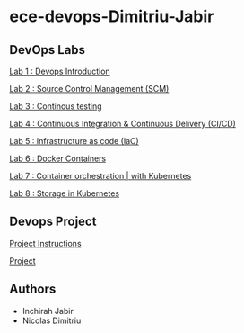 # ece-devops-Dimitriu-Jabir

## DevOps Labs

[Lab 1 : Devops Introduction](https://github.com/inchirahjabir/ece-devops-Dimitriu-Jabir/tree/main/Labs/Lab%201%3A%20Devops%20introduction)

[Lab 2 : Source Control Management (SCM)](https://github.com/inchirahjabir/ece-devops-Dimitriu-Jabir/tree/main/Labs/Lab%202%3A%20Scm)

[Lab 3 : Continous testing](https://github.com/inchirahjabir/ece-devops-Dimitriu-Jabir/tree/main/Labs/Lab%203%3A%20Continuous%20testing)

[Lab 4 : Continuous Integration & Continuous Delivery (CI/CD)](https://github.com/inchirahjabir/ece-devops-Dimitriu-Jabir/tree/main/Labs/Lab%204%3A%20CI-CD)

[Lab 5 : Infrastructure as code (IaC)](https://github.com/inchirahjabir/ece-devops-Dimitriu-Jabir/tree/main/Labs/Lab%205%3A%20Infrastructure%20as%20code)

[Lab 6 : Docker Containers](https://github.com/inchirahjabir/ece-devops-Dimitriu-Jabir/tree/main/Labs/Lab%206%3A%20Docker%20containers)

[Lab 7 : Container orchestration | with Kubernetes](https://github.com/inchirahjabir/ece-devops-Dimitriu-Jabir/tree/main/Labs/Lab%207%3A%20Container%20Orchestration)

[Lab 8 : Storage in Kubernetes](https://github.com/inchirahjabir/ece-devops-Dimitriu-Jabir/tree/main/Labs/Lab%208%3A%20Storage%20in%20Kubernetes)


## Devops Project

[Project Instructions](https://github.com/adaltas/ece-devops-2023-fall/blob/main/project/instructions.md)

[Project](https://github.com/inchirahjabir/ece-devops-Dimitriu-Jabir/tree/main/Project)

## Authors

- Inchirah Jabir
- Nicolas Dimitriu
